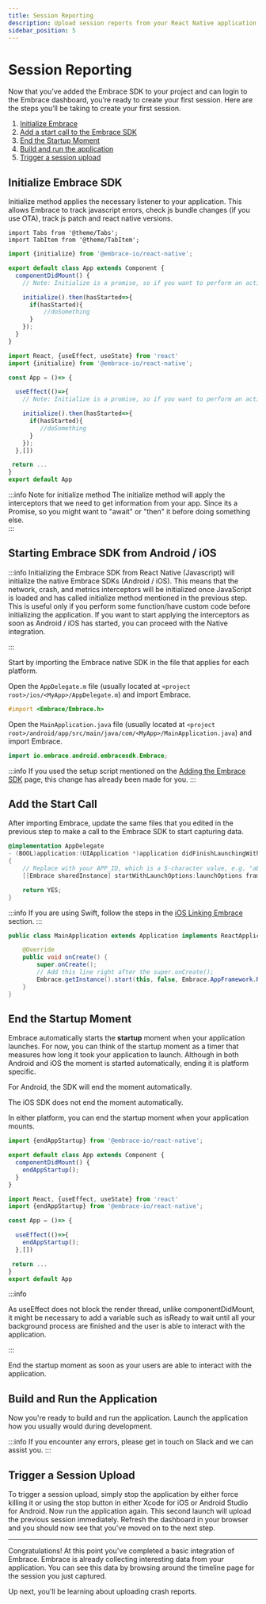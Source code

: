 ```yaml
---
title: Session Reporting
description: Upload session reports from your React Native application using the Embrace SDK
sidebar_position: 5
---
```


# Session Reporting

Now that you’ve added the Embrace SDK to your project and can login to the Embrace dashboard, you’re ready to create your first session.
Here are the steps you’ll be taking to create your first session.

1. [Initialize Embrace](/react-native/4x/integration/session-reporting#initialize-embrace-sdk)
2. [Add a start call to the Embrace SDK](/react-native/4x/integration/session-reporting#add-the-start-call)
3. [End the Startup Moment](/react-native/4x/integration/session-reporting#end-the-startup-moment)
4. [Build and run the application](/react-native/4x/integration/session-reporting#build-and-run-the-application)
5. [Trigger a session upload](/react-native/4x/integration/session-reporting#trigger-a-session-upload)

## Initialize Embrace SDK

Initialize method applies the necessary listener to your application. This allows Embrace to track javascript errors, check js bundle changes (if you use OTA), track js patch and react native versions.

```mdx-code-block
import Tabs from '@theme/Tabs';
import TabItem from '@theme/TabItem';
```

<Tabs groupId="platform" queryString="platform">
<TabItem value="ios" label="Component">

```javascript
import {initialize} from '@embrace-io/react-native';

export default class App extends Component {
  componentDidMount() {
    // Note: Initialize is a promise, so if you want to perform an action and it must be tracked, it is recommended to use await to wait for the method to finish

    initialize().then(hasStarted=>{
      if(hasStarted){
          //doSomething
      }
    });
  }
}
```

</TabItem>
<TabItem value="hooks" label="Hooks">

```javascript
import React, {useEffect, useState} from 'react'
import {initialize} from '@embrace-io/react-native';

const App = ()=> {

  useEffect(()=>{
    // Note: Initialize is a promise, so if you want to perform an action and it must be tracked, it is recommended to use await to wait for the method to finish

    initialize().then(hasStarted=>{
      if(hasStarted){
         //doSomething
      }
    });
  },[])

 return ...
}
export default App
```

</TabItem>
</Tabs>

:::info Note for initialize method
The initialize method will apply the interceptors that we need to get information from your app. Since its a Promise, so you might want to "await" or "then" it before doing something else.  
:::

## Starting Embrace SDK from Android / iOS

:::info
Initializing the Embrace SDK from React Native (Javascript) will initialize the native Embrace SDKs (Android / iOS). This means that the network, crash, and metrics interceptors will be initialized once JavaScript is loaded and has called initialize method mentioned in the previous step. This is useful only if you perform some function/have custom code before initializing the application. If you want to start applying the interceptors as soon as Android / iOS has started, you can proceed with the Native integration.

:::

Start by importing the Embrace native SDK in the file that applies for each platform.

<Tabs groupId="platform" queryString="platform">

<TabItem value="ios" label="iOS">

Open the `AppDelegate.m` file (usually located at `<project root>/ios/<MyApp>/AppDelegate.m`) and import Embrace.

```objectivec
#import <Embrace/Embrace.h>
```

</TabItem>
<TabItem value="android" label="Android">

Open the `MainApplication.java` file (usually located at `<project root>/android/app/src/main/java/com/<MyApp>/MainApplication.java`) and import Embrace.

```java
import io.embrace.android.embracesdk.Embrace;
```

</TabItem>
</Tabs>

:::info
If you used the setup script mentioned on the [Adding the Embrace SDK](/react-native/4x/integration/add-embrace-sdk) page, this change has already been made for you.
:::

## Add the Start Call

After importing Embrace, update the same files that you edited in the previous step to make a call to the Embrace SDK to start capturing data.

<Tabs groupId="platform" queryString="platform">
<TabItem value="ios" label="iOS">

```objectivec
@implementation AppDelegate
- (BOOL)application:(UIApplication *)application didFinishLaunchingWithOptions:(NSDictionary *) launchOptions
{
    // Replace with your APP_ID, which is a 5-character value, e.g. "aBc45"
    [[Embrace sharedInstance] startWithLaunchOptions:launchOptions framework:EMBAppFrameworkReactNative];

    return YES;
}
```

:::info
If you are using Swift, follow the steps in the [iOS Linking Embrace](/ios/5x/integration/session-reporting) section.
:::

</TabItem>
<TabItem value="android" label="Android">

```java
public class MainApplication extends Application implements ReactApplication {

    @Override
    public void onCreate() {
        super.onCreate();
        // Add this line right after the super.onCreate();
        Embrace.getInstance().start(this, false, Embrace.AppFramework.REACT_NATIVE);
    }
}
```

</TabItem>
</Tabs>

## End the Startup Moment

Embrace automatically starts the **startup** moment when your application launches.
For now, you can think of the startup moment as a timer that measures how long it took your application to launch.
Although in both Android and iOS the moment is started automatically, ending it is platform specific.

For Android, the SDK will end the moment automatically.

The iOS SDK does not end the moment automatically.

In either platform, you can end the startup moment when your application mounts.

<Tabs groupId="platform" queryString="platform">
<TabItem value="ios" label="Component">

```javascript
import {endAppStartup} from '@embrace-io/react-native';

export default class App extends Component {
  componentDidMount() {
    endAppStartup();
  }
}
```

</TabItem>
<TabItem value="hooks" label="Hooks">

```javascript
import React, {useEffect, useState} from 'react'
import {endAppStartup} from '@embrace-io/react-native';

const App = ()=> {

  useEffect(()=>{
    endAppStartup();
  },[])

 return ...
}
export default App
```

:::info

As useEffect does not block the render thread, unlike componentDidMount, it might be necessary to add a variable such as isReady to wait until all your background process are finished and the user is able to interact with the application.

:::
</TabItem>
</Tabs>

End the startup moment as soon as your users are able to interact with the application.  

## Build and Run the Application

Now you're ready to build and run the application.
Launch the application how you usually would during development.

:::info
If you encounter any errors, please get in touch on Slack and we can assist you.
:::

## Trigger a Session Upload

To trigger a session upload, simply stop the application by either force killing
it or using the stop button in either Xcode for iOS or Android Studio for Android.
Now run the application again.
This second launch will upload the previous session immediately.
Refresh the dashboard in your browser and you should now see that you've moved on to the next step.

---

Congratulations! At this point you've completed a basic integration of Embrace.
Embrace is already collecting interesting data from your application. You can
see this data by browsing around the timeline page for the session you just captured.

Up next, you'll be learning about uploading crash reports.
